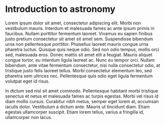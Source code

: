 Introduction to astronomy
=========================

Lorem ipsum dolor sit amet, consectetur adipiscing elit. Morbi non vestibulum
mauris. Interdum et malesuada fames ac ante ipsum primis in faucibus. Nullam
porttitor fermentum laoreet. Vivamus eu sapien finibus justo pretium consectetur
sit amet sit amet sem. Suspendisse bibendum urna non pellentesque porttitor.
Phasellus laoreet mauris congue urna pharetra luctus. Quisque quis neque odio.
Sed non odio tempus, mollis orci sed, malesuada eros. Donec mattis sit amet elit
a feugiat. Mauris aliquet congue tortor, eu interdum ligula laoreet ac. Nunc eu
tempor orci. Nullam bibendum, ante vitae fermentum consectetur, nisi nulla
consectetur odio, at tristique justo felis laoreet tellus. Morbi consectetur
elementum leo, sed pharetra sem ultrices nec. Pellentesque quis odio eget ligula
fermentum volutpat eget id risus.

In dictum sed nisl sit amet commodo. Pellentesque habitant morbi tristique
senectus et netus et malesuada fames ac turpis egestas. Morbi vel risus id diam
mollis cursus. Curabitur nibh metus, semper eget lorem at, accumsan iaculis
dolor. Vestibulum a dictum ante. Mauris ut tincidunt diam. Etiam egestas
ullamcorper suscipit. Etiam lorem tellus, varius a fringilla id, ullamcorper non
lacus.
